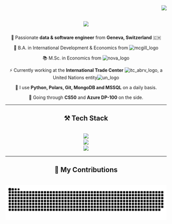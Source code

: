 <img align="right" src="https://visitor-badge.laobi.icu/badge?page_id=McNickSisto.McNickSisto" />

<h1 align="center">
    <img src="https://readme-typing-svg.herokuapp.com?font=Fira+Code&duration=3000&pause=100&color=2B0784&background=66FF0900&center=true&vCenter=true&random=false&width=435&lines=Hello+there+!+%F0%9F%91%8B;I'm+Nicholas+Sistovaris" />
</h1>


<div align="center">

  📍 Passionate **data & software engineer** from **Geneva, Switzerland** 🇨🇭
  
  📕 B.A. in International Development & Economics from <img src="https://github.com/McNickSisto/McNickSisto/assets/74677469/a3e8c49c-5b17-49cd-a468-ed808ad69920" alt="mcgill_logo" width="60" height="15">
  
  📚 M.Sc. in Economics from <img src="https://github.com/McNickSisto/McNickSisto/assets/74677469/27131b92-06c2-4489-9e62-c2da9db82a4d" alt="nova_logo" width="60" height="25">

 ⚡ Currently working at the **International Trade Center** <img src="https://github.com/McNickSisto/McNickSisto/assets/74677469/9aa5e7d8-3ba4-45ed-a1e3-ad356df524c5" alt="itc_abrv_logo" width="20" height="20">,     a United Nations entity<img src="https://github.com/McNickSisto/McNickSisto/assets/74677469/dda3be61-9f1f-41e8-8a35-64ffacf6bbf5" alt="un_logo" width="30" height="20">

 🔭 I use **Python, Polars, Git, MongoDB and MSSQL** on a daily basis.
 
  🌱 Going through **CS50** and **Azure DP-100** on the side.
 
 </div>
  
 <hr/>
 
<h2 align="center">⚒️ Tech Stack </h2>
<br/>
<div align="center">
    <img src="https://skillicons.dev/icons?i=vscode,github,git,ubuntu,docker" /><br>
    <img src="https://skillicons.dev/icons?i=azure,sqlite,mongodb,mysql" /><br>
    <img src="https://skillicons.dev/icons?i=py,c,matlab" />
</div>

  <hr/>

<div align="center">
  <h2>🐍 My Contributions</h2>
  <br>
  <img alt="snake eating my contributions" src="https://raw.githubusercontent.com/McNickSisto/McNickSisto/output/github-contribution-grid-snake.svg" />
  
  <br/><br/><br/>
</div>
